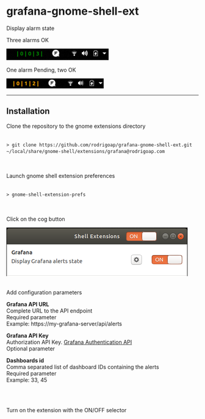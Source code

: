 # grafana-gnome-shell-ext

Display alarm state

<p>Three alarms OK</p>
<img src="images/grafanaAlertOK.png"/>

<p>One alarm Pending, two OK</p>
<img src="images/grafanaAlertPending.png"/>

---

## Installation

Clone the repository to the gnome extensions directory

<code>
> git clone https://github.com/rodrigoap/grafana-gnome-shell-ext.git ~/local/share/gnome-shell/extensions/grafana@rodrigoap.com
</code>
<br><br>
<p>Launch gnome shell extension preferences</p>
<code>
> gnome-shell-extension-prefs
</code>
<br><br>
<p>Click on the cog button</p>
<img src="images/shellExt.png"/>
<br><br>
<p>Add configuration parameters</p>

**Grafana API URL**  
Complete URL to the API endpoint  
Required parameter  
Example: https://my-grafana-server/api/alerts

**Grafana API Key**  
Authorization API Key. [Grafana Authentication API](https://grafana.com/docs/grafana/latest/http_api/auth/)  
Optional parameter  

**Dashboards id**  
Comma separated list of dashboard IDs containing the alerts  
Required parameter  
Example: 33, 45

<br><br>
<p>Turn on the extension with the ON/OFF selector</p>
